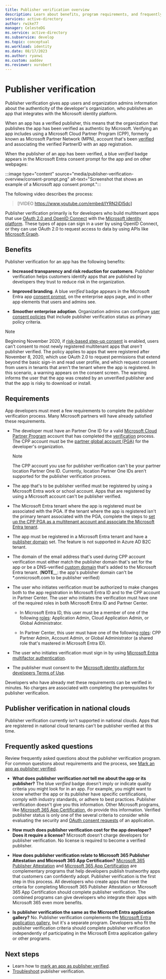 ```yaml
---
title: Publisher verification overview
description: Learn about benefits, program requirements, and frequently asked questions in the publisher verification program for the Microsoft identity platform.
services: active-directory
author: rwike77
manager: CelesteDG
ms.service: active-directory
ms.subservice: develop
ms.topic: conceptual
ms.workload: identity
ms.date: 08/17/2023
ms.author: ryanwi
ms.custom: aaddev
ms.reviewer: xurobert
---
```


# Publisher verification

Publisher verification gives app users and organization admins information about the authenticity of the developer's organization, who publishes an app that integrates with the Microsoft identity platform.

When an app has a verified publisher, this means that the organization that publishes the app has been verified as authentic by Microsoft. Verifying an app includes using a Microsoft Cloud Partner Program (CPP), formerly known as Microsoft Partner Network (MPN), account that's been [verified](/partner-center/verification-responses) and associating the verified PartnerID with an app registration.

When the publisher of an app has been verified, a blue *verified* badge appears in the Microsoft Entra consent prompt for the app and on other webpages:

:::image type="content" source="media/publisher-verification-overview/consent-prompt.png" alt-text="Screenshot that shows an example of a Microsoft app consent prompt.":::

The following video describes the process:  

> [!VIDEO https://www.youtube.com/embed/IYRN2jDl5dc]

Publisher verification primarily is for developers who build multitenant apps that use [OAuth 2.0 and OpenID Connect](./v2-protocols.md) with the [Microsoft identity platform](v2-overview.md). These types of apps can sign in a user by using OpenID Connect, or they can use OAuth 2.0 to request access to data by using APIs like [Microsoft Graph](https://developer.microsoft.com/graph/).

## Benefits

Publisher verification for an app has the following benefits:

- **Increased transparency and risk reduction for customers**. Publisher verification helps customers identify apps that are published by developers they trust to reduce risk in the organization.

- **Improved branding**. A blue *verified* badge appears in the Microsoft Entra app [consent prompt](application-consent-experience.md), on the enterprise apps page, and in other app elements that users and admins see.

- **Smoother enterprise adoption**. Organization admins can configure [user consent policies](~/identity/enterprise-apps/configure-user-consent.md) that include publisher verification status as primary policy criteria.

> [!NOTE]
> Beginning November 2020, if [risk-based step-up consent](~/identity/enterprise-apps/configure-risk-based-step-up-consent.md) is enabled, users can't consent to most newly registered multitenant apps that *aren't* publisher verified. The policy applies to apps that were registered after November 8, 2020, which use OAuth 2.0 to request permissions that extend beyond the basic sign-in and read user profile, and which request consent from users in tenants that aren't the tenant where the app is registered. In this scenario, a warning appears on the consent screen. The warning informs the user that the app was created by an unverified publisher and that the app is risky to download or install.

## Requirements

App developers must meet a few requirements to complete the publisher verification process. Many Microsoft partners will have already satisfied these requirements.

- The developer must have an Partner One ID for a valid [Microsoft Cloud Partner Program](https://partner.microsoft.com/membership) account that has completed the [verification](/partner-center/verification-responses) process. The CPP account must be the [partner global account (PGA)](/partner-center/account-structure#the-top-level-is-the-partner-global-account-pga) for the developer's organization.

  > [!NOTE]
  > The CPP account you use for publisher verification can't be your partner location Partner One ID. Currently, location Partner One IDs aren't supported for the publisher verification process.

- The app that's to be publisher verified must be registered by using a Microsoft Entra work or school account. Apps that are registered by using a Microsoft account can't be publisher verified.

- The Microsoft Entra tenant where the app is registered must be associated with the PGA. If the tenant where the app is registered isn't the primary tenant associated with the PGA, complete the steps to [set up the CPP PGA as a multitenant account and associate the Microsoft Entra tenant](/partner-center/multi-tenant-account#add-an-azure-ad-tenant-to-your-account).

- The app must be registered in a Microsoft Entra tenant and have a [publisher domain](howto-configure-publisher-domain.md) set. The feature is not supported in Azure AD B2C tenant.

- The domain of the email address that's used during CPP account verification must either match the publisher domain that's set for the app or be a DNS-verified [custom domain](../fundamentals/add-custom-domain.md) that's added to the Microsoft Entra tenant. (**NOTE**__: the app's publisher domain can't be *.onmicrosoft.com to be publisher verified) 

- The user who initiates verification must be authorized to make changes both to the app registration in Microsoft Entra ID and to the CPP account in Partner Center.  The user who initiates the verification must have one of the required roles in both Microsoft Entra ID and Partner Center.

  - In Microsoft Entra ID, this user must be a member of one of the following [roles](~/identity/role-based-access-control/permissions-reference.md): Application Admin, Cloud Application Admin, or Global Administrator.

  - In Partner Center, this user must have one of the following [roles](/partner-center/permissions-overview): CPP Partner Admin, Account Admin, or Global Administrator (a shared role that's mastered in Microsoft Entra ID).
  
- The user who initiates verification must sign in by using [Microsoft Entra multifactor authentication](~/identity/authentication/howto-mfa-getstarted.md).

- The publisher must consent to the [Microsoft identity platform for developers Terms of Use](/legal/microsoft-identity-platform/terms-of-use).

Developers who have already met these requirements can be verified in minutes. No charges are associated with completing the prerequisites for publisher verification.

## Publisher verification in national clouds

Publisher verification currently isn't supported in national clouds. Apps that are registered in national cloud tenants can't be publisher verified at this time.

## Frequently asked questions

Review frequently asked questions about the publisher verification program. For common questions about requirements and the process, see [Mark an app as publisher verified](mark-app-as-publisher-verified.md).

- **What does publisher verification *not* tell me about the app or its publisher?**  The blue *verified* badge doesn't imply or indicate quality criteria you might look for in an app. For example, you might want to know whether the app or its publisher have specific certifications, comply with industry standards, or adhere to best practices. Publisher verification doesn't give you this information. Other Microsoft programs, like [Microsoft 365 App Certification](/microsoft-365-app-certification/overview), do provide this information. Verified publisher status is only one of the several criteria to consider while evaluating the security and [OAuth consent requests](~/identity/enterprise-apps/manage-consent-requests.md) of an application.

- **How much does publisher verification cost for the app developer? Does it require a license?** Microsoft doesn't charge developers for publisher verification. No license is required to become a verified publisher.

- **How does publisher verification relate to Microsoft 365 Publisher Attestation and Microsoft 365 App Certification?** [Microsoft 365 Publisher Attestation](/microsoft-365-app-certification/docs/attestation) and [Microsoft 365 App Certification](/microsoft-365-app-certification/docs/certification) are complementary programs that help developers publish trustworthy apps that customers can confidently adopt. Publisher verification is the first step in this process. All developers who create apps that meet the criteria for completing Microsoft 365 Publisher Attestation or Microsoft 365 App Certification should complete publisher verification. The combined programs can give developers who integrate their apps with Microsoft 365 even more benefits.

- **Is publisher verification the same as the Microsoft Entra application gallery?** No. Publisher verification complements the [Microsoft Entra application gallery](~/identity/enterprise-apps/v2-howto-app-gallery-listing.md), but it's a separate program. Developers who fit the publisher verification criteria should complete publisher verification independently of participating in the Microsoft Entra application gallery or other programs.

## Next steps

- Learn how to [mark an app as publisher verified](mark-app-as-publisher-verified.md).
- [Troubleshoot](troubleshoot-publisher-verification.md) publisher verification.

